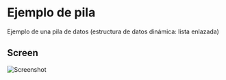 # Ejemplo de pila
Ejemplo de una pila de datos (estructura de datos dinámica: lista enlazada)

## Screen
![Screenshot](https://i.imgur.com/HVdCF9J.png)
